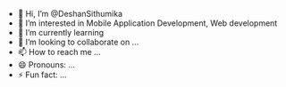 - 👋 Hi, I’m @DeshanSithumika
- 👀 I’m interested in Mobile Application Development, Web development
- 🌱 I’m currently learning 
- 💞️ I’m looking to collaborate on ...
- 📫 How to reach me ...
- 😄 Pronouns: ...
- ⚡ Fun fact: ...

<!---
DeshanSithumika/DeshanSithumika is a ✨ special ✨ repository because its `README.md` (this file) appears on your GitHub profile.
You can click the Preview link to take a look at your changes.
--->
